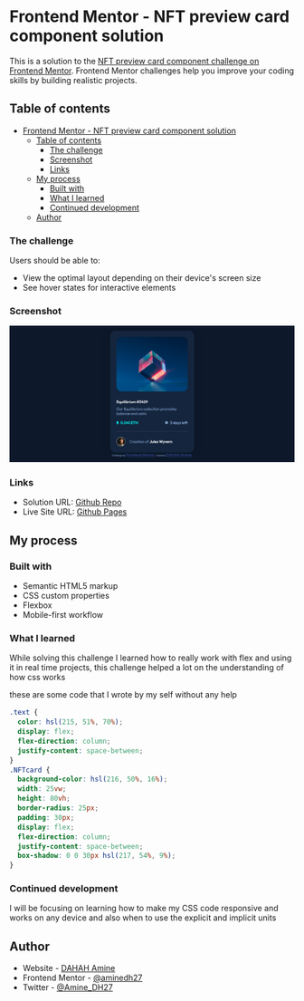 # Frontend Mentor - NFT preview card component solution

This is a solution to the [NFT preview card component challenge on Frontend Mentor](https://www.frontendmentor.io/challenges/nft-preview-card-component-SbdUL_w0U). Frontend Mentor challenges help you improve your coding skills by building realistic projects. 

## Table of contents

- [Frontend Mentor - NFT preview card component solution](#frontend-mentor---nft-preview-card-component-solution)
  - [Table of contents](#table-of-contents)
    - [The challenge](#the-challenge)
    - [Screenshot](#screenshot)
    - [Links](#links)
  - [My process](#my-process)
    - [Built with](#built-with)
    - [What I learned](#what-i-learned)
    - [Continued development](#continued-development)
  - [Author](#author)

### The challenge

Users should be able to:

- View the optimal layout depending on their device's screen size
- See hover states for interactive elements

### Screenshot

![](./screenshot/screenshot.png)



### Links

- Solution URL: [Github Repo](https://github.com/aminedh27/nft-preview-card-component)
- Live Site URL: [Github Pages](https://aminedh27.github.io/nft-preview-card-component/)

## My process

### Built with

- Semantic HTML5 markup
- CSS custom properties
- Flexbox
- Mobile-first workflow


### What I learned

While solving this challenge I learned how to really work with flex and using it in real time projects, this challenge helped a lot on the understanding of how css works

these are some code that I wrote by my self without any help


```css
.text {
  color: hsl(215, 51%, 70%);
  display: flex;
  flex-direction: column;
  justify-content: space-between;
}
.NFTcard {
  background-color: hsl(216, 50%, 16%);
  width: 25vw;
  height: 80vh;
  border-radius: 25px;
  padding: 30px;
  display: flex;
  flex-direction: column;
  justify-content: space-between;
  box-shadow: 0 0 30px hsl(217, 54%, 9%);
}
```

### Continued development

I will be focusing on learning how to make my CSS code responsive and works on any device and also when to use the explicit and implicit units

## Author

- Website - [DAHAH Amine](https://github.com/aminedh27)
- Frontend Mentor - [@aminedh27](https://www.frontendmentor.io/profile/aminedh27)
- Twitter - [@Amine_DH27](https://twitter.com/Amine_DH27)


